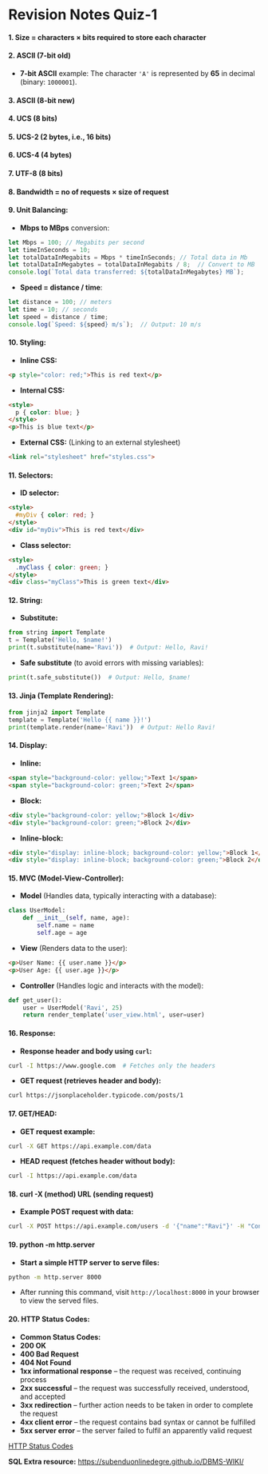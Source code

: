 # Revision Notes Quiz-1

#### 1. **Size = characters × bits required to store each character**
#### 2. **ASCII (7-bit old)**
   - **7-bit ASCII** example: The character `'A'` is represented by **65** in decimal (binary: `1000001`).
#### 3. **ASCII (8-bit new)**

#### 4. **UCS (8 bits)**

#### 5. **UCS-2 (2 bytes, i.e., 16 bits)**

#### 6. **UCS-4 (4 bytes)**

#### 7. **UTF-8 (8 bits)**

#### 8. **Bandwidth = no of requests × size of request**
#### 9. **Unit Balancing:**
   - **Mbps to MBps** conversion:
   ```js
   let Mbps = 100; // Megabits per second
   let timeInSeconds = 10;
   let totalDataInMegabits = Mbps * timeInSeconds; // Total data in Mb
   let totalDataInMegabytes = totalDataInMegabits / 8;  // Convert to MB
   console.log(`Total data transferred: ${totalDataInMegabytes} MB`);
   ```

   - **Speed = distance / time**:
   ```js
   let distance = 100; // meters
   let time = 10; // seconds
   let speed = distance / time;
   console.log(`Speed: ${speed} m/s`);  // Output: 10 m/s
   ```

#### 10. **Styling:**
   - **Inline CSS:**
   ```html
   <p style="color: red;">This is red text</p>
   ```

   - **Internal CSS:**
   ```html
   <style>
     p { color: blue; }
   </style>
   <p>This is blue text</p>
   ```

   - **External CSS:** (Linking to an external stylesheet)
   ```html
   <link rel="stylesheet" href="styles.css">
   ```

#### 11. **Selectors:**
   - **ID selector:**
   ```html
   <style>
     #myDiv { color: red; }
   </style>
   <div id="myDiv">This is red text</div>
   ```

   - **Class selector:**
   ```html
   <style>
     .myClass { color: green; }
   </style>
   <div class="myClass">This is green text</div>
   ```

#### 12. **String:**
   - **Substitute:**
   ```python
   from string import Template
   t = Template('Hello, $name!')
   print(t.substitute(name='Ravi'))  # Output: Hello, Ravi!
   ```

   - **Safe substitute** (to avoid errors with missing variables):
   ```python
   print(t.safe_substitute())  # Output: Hello, $name!
   ```

#### 13. **Jinja (Template Rendering):**
   ```python
   from jinja2 import Template
   template = Template('Hello {{ name }}!')
   print(template.render(name='Ravi'))  # Output: Hello Ravi!
   ```

#### 14. **Display:**
   - **Inline:**
   ```html
   <span style="background-color: yellow;">Text 1</span>
   <span style="background-color: green;">Text 2</span>
   ```

   - **Block:**
   ```html
   <div style="background-color: yellow;">Block 1</div>
   <div style="background-color: green;">Block 2</div>
   ```

   - **Inline-block:**
   ```html
   <div style="display: inline-block; background-color: yellow;">Block 1</div>
   <div style="display: inline-block; background-color: green;">Block 2</div>
   ```

#### 15. **MVC (Model-View-Controller):**
   - **Model** (Handles data, typically interacting with a database):
   ```python
   class UserModel:
       def __init__(self, name, age):
           self.name = name
           self.age = age
   ```

   - **View** (Renders data to the user):
   ```html
   <p>User Name: {{ user.name }}</p>
   <p>User Age: {{ user.age }}</p>
   ```

   - **Controller** (Handles logic and interacts with the model):
   ```python
   def get_user():
       user = UserModel('Ravi', 25)
       return render_template('user_view.html', user=user)
   ```

#### 16. **Response:**
   - **Response header and body using `curl`:**
   ```bash
   curl -I https://www.google.com  # Fetches only the headers
   ```
   - **GET request (retrieves header and body):**
   ```bash
   curl https://jsonplaceholder.typicode.com/posts/1
   ```

#### 17. **GET/HEAD:**
   - **GET request example:**
   ```bash
   curl -X GET https://api.example.com/data
   ```

   - **HEAD request (fetches header without body):**
   ```bash
   curl -I https://api.example.com/data
   ```

#### 18. **curl -X (method) URL (sending request)**
   - **Example POST request with data:**
   ```bash
   curl -X POST https://api.example.com/users -d '{"name":"Ravi"}' -H "Content-Type: application/json"
   ```

#### 19. **python -m http.server**
   - **Start a simple HTTP server to serve files:**
   ```bash
   python -m http.server 8000
   ```
   - After running this command, visit `http://localhost:8000` in your browser to view the served files.

#### 20. **HTTP Status Codes:**
   - **Common Status Codes:**
   - **200 OK**
   - **400 Bad Request**
   - **404 Not Found**
   -  **1xx informational response** – the request was received, continuing process
   - **2xx successful** – the request was successfully received, understood, and
     accepted
   - **3xx redirection** – further action needs to be taken in order to complete the
     request
   - **4xx client error** – the request contains bad syntax or cannot be fulfilled
   -  **5xx server error** – the server failed to fulfil an apparently valid request

[HTTP Status Codes](https://developer.mozilla.org/en-US/docs/Web/HTTP/Status)
       

**SQL Extra resource:** https://subenduonlinedegre.github.io/DBMS-WIKI/ 